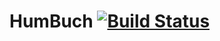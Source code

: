 HumBuch [![Build Status](https://travis-ci.org/HumBuch/HumBuch.png?branch=develop)](https://travis-ci.org/HumBuch/HumBuch)
=======
